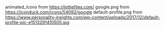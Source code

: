 animated_icons from https://lottiefiles.com/
google.png from https://iconduck.com/icons/54092/google
default-profile.png from https://www.personality-insights.com/wp-content/uploads/2017/12/default-profile-pic-e1513291410505.jpg